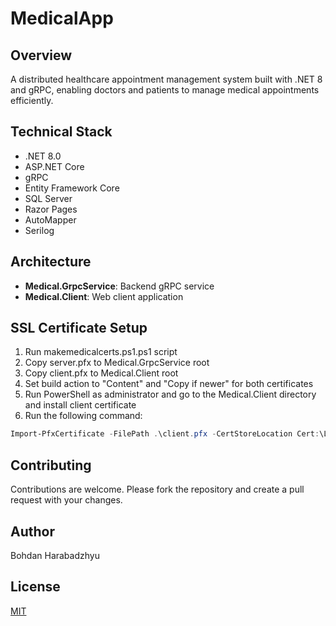 # MedicalApp

## Overview
A distributed healthcare appointment management system built with .NET 8 and gRPC, enabling doctors and patients to manage medical appointments efficiently.

## Technical Stack
- .NET 8.0
- ASP.NET Core
- gRPC
- Entity Framework Core
- SQL Server
- Razor Pages
- AutoMapper
- Serilog

## Architecture
- **Medical.GrpcService**: Backend gRPC service
- **Medical.Client**: Web client application

## SSL Certificate Setup
1. Run makemedicalcerts.ps1.ps1 script
2. Copy server.pfx to Medical.GrpcService root
3. Copy client.pfx to Medical.Client root
4. Set build action to "Content" and "Copy if newer" for both certificates
5. Run PowerShell as administrator and go to the Medical.Client directory and install client certificate
6. Run the following command:
```powershell
Import-PfxCertificate -FilePath .\client.pfx -CertStoreLocation Cert:\LocalMachine\My -Password (ConvertTo-SecureString -String "P@ssw0rd!" -Force -AsPlainText)
```

## Contributing

Contributions are welcome. Please fork the repository and create a pull request with your changes.

## Author

Bohdan Harabadzhyu

## License

[MIT](https://choosealicense.com/licenses/mit/)